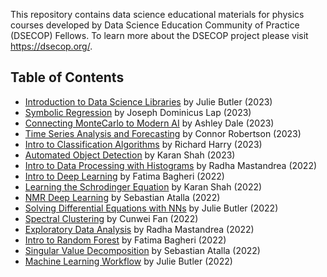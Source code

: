 This repository contains data science educational materials for physics courses developed by Data Science Education Community of Practice (DSECOP) Fellows. To learn more about the DSECOP project please visit https://dsecop.org/.

## Table of Contents

* [Introduction to Data Science Libraries](https://github.com/GDS-Education-Community-of-Practice/DSECOP/tree/main/Intro_to_Data_Science_Libraries) by Julie Butler (2023)
* [Symbolic Regression](https://github.com/GDS-Education-Community-of-Practice/DSECOP/tree/main/Symbolic_Regression) by Joseph Dominicus Lap (2023)
* [Connecting MonteCarlo to Modern AI](https://github.com/GDS-Education-Community-of-Practice/DSECOP/tree/main/Connecting_MonteCarlo_to_ModernAI) by Ashley Dale (2023)
* [Time Series Analysis and Forecasting](https://github.com/GDS-Education-Community-of-Practice/DSECOP/tree/main/Time_Series_Analysis_and_Forecasting) by Connor Robertson (2023)
* [Intro to Classification Algorithms](https://github.com/GDS-Education-Community-of-Practice/DSECOP/tree/main/Intro_to_Classification_Algorithms) by Richard Harry (2023)
* [Automated Object Detection](https://github.com/GDS-Education-Community-of-Practice/DSECOP/tree/main/Automated_Object_Detection) by Karan Shah (2023)
* [Intro to Data Processing with Histograms](https://github.com/GDS-Education-Community-of-Practice/DSECOP/tree/main/Intro_to_Data_Processing_with_Histograms) by Radha Mastandrea (2022)
* [Intro to Deep Learning](https://github.com/GDS-Education-Community-of-Practice/DSECOP/tree/main/Intro_to_Deep_Learning) by Fatima Bagheri (2022)
* [Learning the Schrodinger Equation](https://github.com/GDS-Education-Community-of-Practice/DSECOP/tree/main/Learning_the_Schrodinger_Equation) by Karan Shah (2022)
* [NMR Deep Learning](https://github.com/GDS-Education-Community-of-Practice/DSECOP/tree/main/NMR_Deep_Learning) by Sebastian Atalla (2022)
* [Solving Differential Equations with NNs](https://github.com/GDS-Education-Community-of-Practice/DSECOP/tree/main/Solving_Differential_Equations_with_NNs) by Julie Butler (2022)
* [Spectral Clustering](https://github.com/GDS-Education-Community-of-Practice/DSECOP/tree/main/Spectral_Clustering) by Cunwei Fan (2022)
* [Exploratory Data Analysis](https://github.com/GDS-Education-Community-of-Practice/DSECOP/tree/main/Exploratory_Data_Analysis) by Radha Mastandrea (2022)
* [Intro to Random Forest](https://github.com/GDS-Education-Community-of-Practice/DSECOP/tree/main/Intro_to_Random_Forest) by Fatima Bagheri (2022)
* [Singular Value Decomposition](https://github.com/GDS-Education-Community-of-Practice/DSECOP/tree/main/Singular_Value_Decomposition) by Sebastian Atalla (2022)
* [Machine Learning Workflow](https://github.com/GDS-Education-Community-of-Practice/DSECOP/tree/main/Machine_Learning_Workflow) by Julie Butler (2022)
